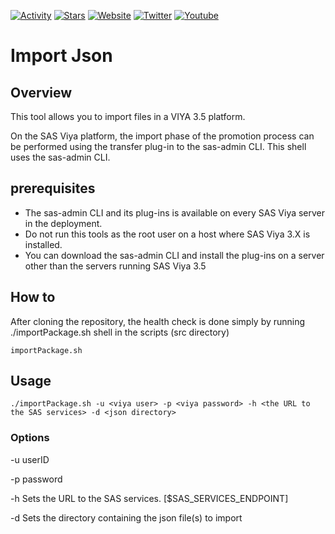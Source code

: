 [![Activity](https://img.shields.io/github/commit-activity/m/nhousset/viyaTools)](https://github.com/nhousset/viyaTools)
[![Stars](https://img.shields.io/github/stars/nhousset?style=social)](https://github.com/nhousset/viyaTools)
[![Website](https://img.shields.io/website?down_color=red&down_message=down&up_color=green&up_message=up&url=https://www.nicolas-housset.fr)](https://www.nicolas-housset.fr)
[![Twitter](https://img.shields.io/twitter/follow/nicolas_housset?style=social)](https://twitter.com/nicolas_housset)
[![Youtube](https://img.shields.io/youtube/channel/views/UCHxbJPkSGlJxtvPVrmzjxbg?style=social)](https://www.youtube.com/channel/UCHxbJPkSGlJxtvPVrmzjxbg)

# Import Json

## Overview 
This tool allows you to import files in a VIYA 3.5 platform. 

On the SAS Viya platform, the import phase of the promotion process can be performed using the transfer plug-in to the sas-admin CLI.
This shell uses the sas-admin CLI.

## prerequisites

- The sas-admin CLI and its plug-ins is available on every SAS Viya server in the deployment.
- Do not run this tools as the root user on a host where SAS Viya 3.X is installed.
- You can download the sas-admin CLI and install the plug-ins on a server other than the servers running SAS Viya 3.5

## How to

After cloning the repository, the health check is done simply by running ./importPackage.sh shell in the scripts (src directory)
```
importPackage.sh
```

## Usage

```
./importPackage.sh -u <viya user> -p <viya password> -h <the URL to the SAS services> -d <json directory>
```
  
### Options

-u userID

-p password

-h Sets the URL to the SAS services. [$SAS_SERVICES_ENDPOINT]

-d Sets the directory containing the json file(s) to import

